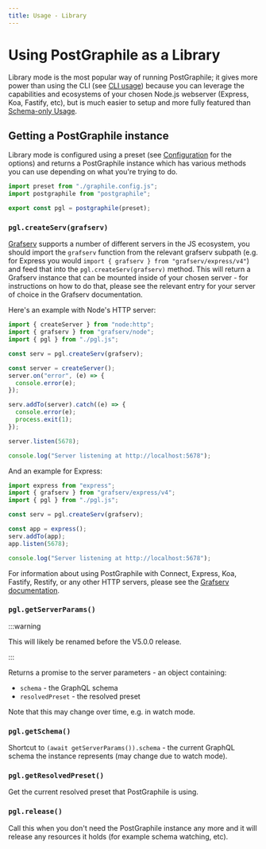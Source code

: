 ```yaml
---
title: Usage - Library
---
```


# Using PostGraphile as a Library

Library mode is the most popular way of running PostGraphile; it gives more
power than using the CLI (see [CLI usage](./usage-cli/)) because you can
leverage the capabilities and ecosystems of your chosen Node.js webserver
(Express, Koa, Fastify, etc), but is much easier to setup and more fully
featured than [Schema-only Usage](./usage-schema/).

## Getting a PostGraphile instance

Library mode is configured using a preset (see [Configuration](./config.md) for
the options) and returns a PostGraphile instance which has various methods
you can use depending on what you're trying to do.

```js title="pgl.js"
import preset from "./graphile.config.js";
import postgraphile from "postgraphile";

export const pgl = postgraphile(preset);
```

### `pgl.createServ(grafserv)`

[Grafserv][] supports a number of different servers in the JS ecosystem, you
should import the `grafserv` function from the relevant grafserv subpath (e.g.
for Express you would `import { grafserv } from "grafserv/express/v4"`) and
feed that into the `pgl.createServ(grafserv)` method. This will return a
Grafserv instance that can be mounted inside of your chosen server - for
instructions on how to do that, please see the relevant entry for your server
of choice in the Grafserv documentation.

Here's an example with Node's HTTP server:

```js title="example-node.js"
import { createServer } from "node:http";
import { grafserv } from "grafserv/node";
import { pgl } from "./pgl.js";

const serv = pgl.createServ(grafserv);

const server = createServer();
server.on("error", (e) => {
  console.error(e);
});

serv.addTo(server).catch((e) => {
  console.error(e);
  process.exit(1);
});

server.listen(5678);

console.log("Server listening at http://localhost:5678");
```

And an example for Express:

```js title="example-express.js"
import express from "express";
import { grafserv } from "grafserv/express/v4";
import { pgl } from "./pgl.js";

const serv = pgl.createServ(grafserv);

const app = express();
serv.addTo(app);
app.listen(5678);

console.log("Server listening at http://localhost:5678");
```

For information about using PostGraphile with Connect, Express, Koa, Fastify,
Restify, or any other HTTP servers, please see the [Grafserv
documentation][grafserv].

### `pgl.getServerParams()`

:::warning

This will likely be renamed before the V5.0.0 release.

:::

Returns a promise to the server parameters - an object containing:

- `schema` - the GraphQL schema
- `resolvedPreset` - the resolved preset

Note that this may change over time, e.g. in watch mode.

### `pgl.getSchema()`

Shortcut to `(await getServerParams()).schema` - the current GraphQL schema the
instance represents (may change due to watch mode).

### `pgl.getResolvedPreset()`

Get the current resolved preset that PostGraphile is using.

### `pgl.release()`

Call this when you don't need the PostGraphile instance any more and it will
release any resources it holds (for example schema watching, etc).

[grafserv]: https://grafast.org/grafserv/
